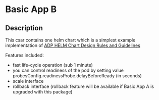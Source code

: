 # Basic App B

## Description

This csar contains one helm chart which is a simplest example implementation of
[ADP HELM Chart Design Rules and Guidelines](https://confluence.lmera.ericsson.se/display/AA/HELM+Chart+Design+Rules+and+Guidelines)

Features included:
- fast life-cycle operation (sub 1 minute)
- you can control readiness of the pod by setting value probesConfig.readinessProbe.delayBeforeReady (in seconds)
- scale interface
- rollback interface (rollback feature will be available if Basic App A is upgraded with this package)
